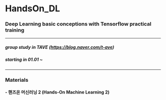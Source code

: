 # HandsOn_DL
### Deep Learning basic conceptions with Tensorflow practical training
-----
##### group study in _TAVE_ (https://blog.naver.com/t-ave)
##### starting in 01.01 ~
-----
### Materials 
#### - 핸즈온 머신러닝 2 (Hands-On Machine Learning 2)



